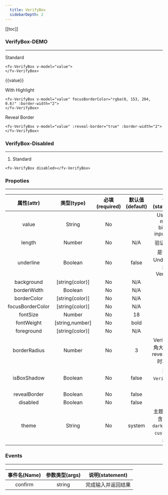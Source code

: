 ```yaml
---
  title: VerifyBox
  sidebarDepth: 2
---
```

  
[[toc]]

### VerifyBox-DEMO
--- 

<script>
export default {
    data () {
        return {
            value: ""
        }
    }
}
</script>


<ClientOnly>


Standard


<ClientOnly>
<fv-VerifyBox v-model="value">
</fv-VerifyBox>
</ClientOnly>

```vue
<fv-VerifyBox v-model="value">
</fv-VerifyBox>
```

<p>{{value}}</p>


With Highlight


<ClientOnly>
<fv-VerifyBox v-model="value" focusBorderColor="rgba(0, 153, 204, 0.6)" :border-width="2">
</fv-VerifyBox>
</ClientOnly>

```vue
<fv-VerifyBox v-model="value" focusBorderColor="rgba(0, 153, 204, 0.6)" :border-width="2">
</fv-VerifyBox>
```

Reveal Border


<ClientOnly>
<fv-VerifyBox v-model="value" :reveal-border="true" :border-width="2">
</fv-VerifyBox>
</ClientOnly>

```vue
<fv-VerifyBox v-model="value" :reveal-border="true" :border-width="2">
</fv-VerifyBox>
```


### VerifyBox-Disabled
---
1. Standard


<ClientOnly>
<fv-VerifyBox disabled></fv-VerifyBox>
</ClientOnly>

```vue
<fv-VerifyBox disabled></fv-VerifyBox>
```


</ClientOnly>


### Propoties
---
|    属性(attr)    |             类型(type)             | 必填(required) | 默认值(default) |               说明(statement)               |
|:----------------:|:----------------------------------:|:--------------:|:---------------:|:-------------------------------------------:|
|      value       |              String              |       No       |                 |      Using v-model binding input value      |
|      length      |              Number              |       No       |       N/A       |                 验证码长度                  |
|    underline     |             Boolean              |       No       |      false      |      是否开启Underline风格的VerifyBox       |
|    background    |          [string(color)]           |       No       |       N/A       |                                             |
|   borderWidth    |             Boolean              |       No       |       N/A       |                                             |
|   borderColor    |          [string(color)]           |       No       |       N/A       |                                             |
| focusBorderColor |          [string(color)]           |       No       |       N/A       |                                             |
|     fontSize     |              Number              |       No       |       18        |                                             |
|    fontWeight    |          [string,number]           |       No       |      bold       |                                             |
|    foreground    |          [string(color)]           |       No       |       N/A       |                                             |
|   borderRadius   |              Number              |       No       |        3        | VerifyBox圆角大小, 启用revealBorder时将失效 |
|   isBoxShadow    |             Boolean              |       No       |      false      |             开启`VerifyBox`阴影             |
|   revealBorder   |             Boolean              |       No       |      false      |                                             |
|     disabled     |             Boolean              |       No       |      false      |                                             |
|     theme     | String |       No       |     system      |       主题样式, 包含`light`, `dark`, `system`, `custom`几种样式              |

### Events
---
| 事件名(Name) | 参数类型(args) |  说明(statement)   |
|:------------:|:--------------:|:------------------:|
|   confirm    |     string     | 完成输入并返回结果 |
  
